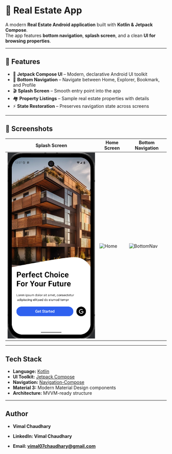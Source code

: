# 🏡 Real Estate App

A modern **Real Estate Android application** built with **Kotlin & Jetpack Compose**.  
The app features **bottom navigation**, **splash screen**, and a clean **UI for browsing properties**.  

---

## 🚀 Features

- 📱 **Jetpack Compose UI** – Modern, declarative Android UI toolkit  
- 🔖 **Bottom Navigation** – Navigate between Home, Explorer, Bookmark, and Profile  
- 🎬 **Splash Screen** – Smooth entry point into the app  
- 🏘 **Property Listings** – Sample real estate properties with details  
- ⚡ **State Restoration** – Preserves navigation state across screens  

---

## 📸 Screenshots

| Splash Screen | Home Screen | Bottom Navigation |
|---------------|-------------|--------------------|
| ![Splash](assets/splash.png) | ![Home](assets/home.png) | ![BottomNav](assets/bottom_nav.png) |

---

##  Tech Stack

- **Language:** [Kotlin](https://kotlinlang.org/)  
- **UI Toolkit:** [Jetpack Compose](https://developer.android.com/jetpack/compose)  
- **Navigation:** [Navigation-Compose](https://developer.android.com/jetpack/compose/navigation)  
- **Material 3:** Modern Material Design components  
- **Architecture:** MVVM-ready structure  

---

## Author

 - **Vimal Chaudhary**

- **LinkedIn: Vimal Chaudhary**

- **Email: vimal07chaudhary@gmail.com**
